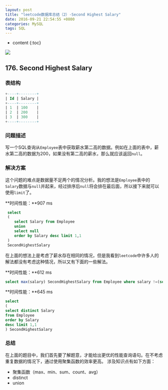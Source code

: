```yaml
---
layout: post
title: "leetcode数据库总结（2）-Second Highest Salary"
date: 2016-09-21 22:54:55 +0800
categories: MySQL
tags: SQL
---
```

* content
{:toc}

![](http://i.imgur.com/I2Mk7KV.jpg)











## 176. Second Highest Salary ##

### 表结构 ###



```sql
+----+--------+
| Id | Salary |
+----+--------+
| 1  | 100    |
| 2  | 200    |
| 3  | 300    |
+----+--------+
```

### 问题描述 ###

写一个SQL查询从`Employee`表中获取薪水第二高的数据。例如在上面的表中，薪水第二高的数据为200，如果没有第二高的薪水，那么就应该返回`null`。

### 解决方案 ###

这个问题的难点是数据量不足两个的情况分析。我的想法是`Employee`表中的`Salary`数据与`null`并起来，经过排序后`null`将会排在最后面，所以接下来就可以使用`limit`了。

**时间性能：**907 ms

```sql
 select  
 (
    select Salary from Employee 
    union
    select null
    order by Salary desc limit 1,1
 )
 SecondHighestSalary
```

在上面的想法上是考虑了薪水存在相同的情况，但是我看到`leetcode`中许多人的解法都没有考虑这种情况，所以又有下面的一些解法。


**时间性能：**612 ms

```sql
select max(salary) SecondHighestSalary from Employee where salary !=(select max(salary) from Employee)
```

**时间性能：**645 ms

```sql
select 
(
select distinct Salary 
from Employee 
order by Salary 
desc limit 1,1
) SecondHighestSalary

```


### 总结 ###

在上面的题目中，我们首先要了解题意，才能给出更优的性能查询语句。在不考虑重复数据的情况下，通过使用聚集函数的效率更高。
涉及知识点有如下方面：

- 聚集函数（max、min、sum、count、avg）
- distinct
- union





